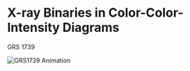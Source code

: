 # X-ray Binaries in Color-Color-Intensity Diagrams

GRS 1739

![GRS1739 Animation](GRS1739_BH_sampled_slow.gif)
